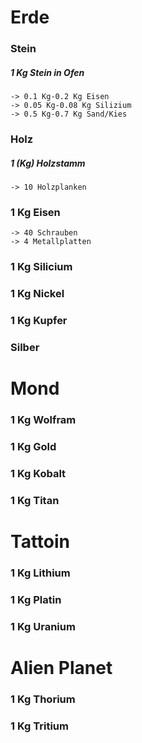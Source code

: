 # Erde

### Stein 

 ##### 1 Kg Stein in Ofen
    -> 0.1 Kg-0.2 Kg Eisen
    -> 0.05 Kg-0.08 Kg Silizium
    -> 0.5 Kg-0.7 Kg Sand/Kies
    
### Holz

 ##### 1 (Kg) Holzstamm
    -> 10 Holzplanken
    
    
### 1 Kg Eisen 
    -> 40 Schrauben
    -> 4 Metallplatten


### 1 Kg Silicium




### 1 Kg Nickel




### 1 Kg Kupfer




### Silber




# Mond

### 1 Kg Wolfram




### 1 Kg Gold




### 1 Kg Kobalt




### 1 Kg Titan




# Tattoin

### 1 Kg Lithium




### 1 Kg Platin




### 1 Kg Uranium




# Alien Planet

### 1 Kg Thorium




### 1 Kg Tritium
